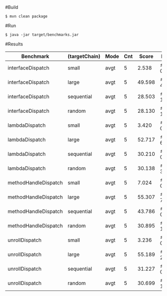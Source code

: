 #Build

```shell
$ mvn clean package
```

#Run

```shell
$ java -jar target/benchmarks.jar
```
#Results


| Benchmark                                    | (targetChain) | Mode | Cnt | Score  | Error   | Units |
|----------------------------------------------|---------------|------|-----|--------|---------|-------|
| interfaceDispatch    | small         | avgt | 5   | 2.538  | ± 0.238 | ns/op |
| interfaceDispatch    | large         | avgt | 5   | 49.598 | ± 4.489 | ns/op |
| interfaceDispatch    | sequential    | avgt | 5   | 28.503 | ± 1.902 | ns/op |
| interfaceDispatch    | random        | avgt | 5   | 28.130 | ± 1.757 | ns/op |
| lambdaDispatch       | small         | avgt | 5   | 3.420  | ± 0.160 | ns/op |
| lambdaDispatch       | large         | avgt | 5   | 52.717 | ± 6.969 | ns/op |
| lambdaDispatch       | sequential    | avgt | 5   | 30.210 | ± 0.833 | ns/op |
| lambdaDispatch       | random        | avgt | 5   | 30.138 | ± 3.051 | ns/op |
| methodHandleDispatch | small         | avgt | 5   | 7.024  | ± 0.175 | ns/op |
| methodHandleDispatch | large         | avgt | 5   | 55.307 | ± 7.946 | ns/op |
| methodHandleDispatch | sequential    | avgt | 5   | 43.786 | ± 0.137 | ns/op |
| methodHandleDispatch | random        | avgt | 5   | 30.895 | ± 1.146 | ns/op |
| unrollDispatch       | small         | avgt | 5   | 3.236  | ± 0.204 | ns/op |
| unrollDispatch       | large         | avgt | 5   | 55.189 | ± 2.619 | ns/op |
| unrollDispatch       | sequential    | avgt | 5   | 31.227 | ± 0.702 | ns/op |
| unrollDispatch       | random        | avgt | 5   | 30.699 | ± 1.379 | ns/op |
